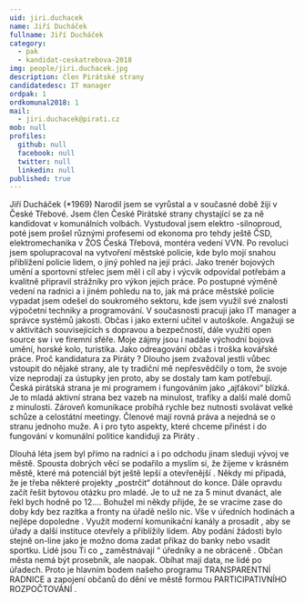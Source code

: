 ```yaml
---
uid: jiri.duchacek
name: Jiří Ducháček
fullname: Jiří Ducháček
category:
  - pak
  - kandidat-ceskatrebova-2018
img: people/jiri.duchacek.jpg
description: člen Pirátské strany
candidatedesc: IT manager
ordpak: 1
ordkomunal2018: 1
mail:
  - jiri.duchacek@pirati.cz
mob: null
profiles:
  github: null
  facebook: null
  twitter: null
  linkedin: null
published: true
---
```

Jiří Ducháček (*1969) Narodil jsem se vyrůstal a v současné době žiji v České Třebové. Jsem  člen České Pirátské strany  chystající se za ně kandidovat v komunálních volbách.
Vystudoval jsem  elektro -silnoproud, poté jsem prošel  různými profesemi od ekonoma pro tehdy ještě  ČSD, elektromechanika v ŽOS Česká Třebová,  montéra vedení VVN.
 Po revoluci jsem  spolupracoval na vytvoření městské policie, kde bylo mojí snahou přiblížení policie lidem, o jiný pohled na její práci. Jako  trenér bojových umění a sportovní střelec jsem měl i cíl aby i výcvik odpovídal potřebám a kvalitně připravil strážníky pro výkon jejich práce. Po postupné výměně vedení na radnici a i jiném pohledu na to, jak  má práce městské policie vypadat jsem  odešel do soukromého sektoru, kde jsem využil své znalosti výpočetní techniky a programování. V současnosti pracuji  jako IT manager a správce systémů jakosti.  Občas i jako externí učitel v autoškole.
Angažuji  se v aktivitách souvisejících s dopravou a bezpečností, dále využití open source sw i ve firemní sféře.
Moje zájmy jsou i nadále  východní bojová umění, horské kolo, turistika. Jako odreagování občas i troška kovářské práce.
Proč kandidatura za Piráty ?
Dlouho jsem zvažoval jestli vůbec vstoupit do nějaké strany, ale ty tradiční mě nepřesvědčily o tom, že svoje vize neprodají za ústupky jen proto, aby se dostaly tam kam potřebují.
Česká pirátská strana je mi programem i fungováním jako „ajťákovi“ blízká. Je to mladá  aktivní strana bez vazeb na minulost, trafiky a další malé domů z minulosti. Zároveň komunikace probíhá rychle bez nutnosti svolávat  velké schůze a celostátní meetingy. Členové mají rovná práva a nejedná se o stranu jednoho muže.  A i pro tyto aspekty, které chceme přinést i do fungování v komunální politice kandiduji za Piráty .

Dlouhá léta jsem byl přímo na radnici a i po odchodu jinam sleduji vývoj ve městě. Spousta dobrých věcí se podařilo a myslím si,  že žijeme v krásném městě, které má potenciál být ještě lepší a otevřenější . Někdy mi připadá,  že je třeba některé projekty „postrčit“ dotáhnout do konce. Dále opravdu začít řešit bytovou otázku pro mladé. Je to už ne za 5 minut dvanáct, ale řekl bych hodně po 12….
Bohužel mi někdy přijde, že se vracíme zase do doby kdy bez razítka a fronty na úřadě nešlo nic. Vše v úředních hodinách a nejlépe dopoledne .
 Využít  moderní komunikační kanály a prosadit , aby se úřady a další instituce otevřely a přiblížily lidem. Aby podání žádosti bylo stejně on-line jako je možno doma zadat příkaz do banky nebo vsadit sportku.
Lidé jsou Ti co  „ zaměstnávají “  úředníky a ne obráceně . Občan města nemá být prosebník, ale naopak. Obíhat mají data, ne lidé po úřadech.
Proto je hlavním bodem našeho programu  TRANSPARENTNÍ RADNICE  a zapojení občanů do dění ve městě formou  PARTICIPATIVNÍHO ROZPOČTOVÁNÍ .
